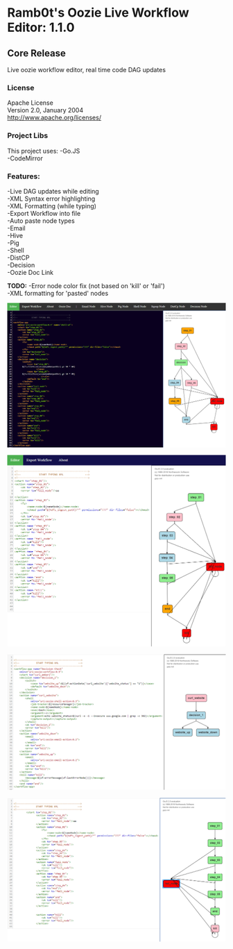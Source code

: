 # Ramb0t's Oozie Live Workflow Editor: 1.1.0
## Core Release
Live oozie workflow editor, real time code DAG updates

### License

Apache License  <br />
Version 2.0, January 2004  <br />
http://www.apache.org/licenses/  <br />

### Project Libs

This project uses:
-Go.JS <br />
-CodeMirror

### Features:

-Live DAG updates while editing <br />
-XML Syntax error highlighting <br />
-XML Formatting (while typing) <br />
-Export Workflow into file <br />
-Auto paste node types <br />
    -Email <br />
    -Hive <br />
    -Pig <br />
    -Shell <br />
    -DistCP <br />
    -Decision <br />
-Oozie Doc Link <br />

**TODO:** 
-Error node color fix (not based on 'kill' or 'fail') <br />
-XML formatting for 'pasted' nodes



![alt text](https://raw.githubusercontent.com/jpetro416/oozie-live-editor/master/img/oozie-live-editor-v1.1.0.PNG)

![alt text](https://raw.githubusercontent.com/jpetro416/oozie-live-editor/master/img/oozie-live4.png)

![alt text](https://raw.githubusercontent.com/jpetro416/oozie-live-editor/master/img/oozie-live.png)

![alt text](https://raw.githubusercontent.com/jpetro416/oozie-live-editor/master/img/oozie-live2.png)
